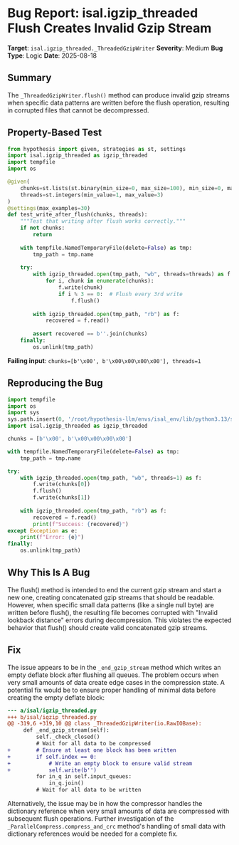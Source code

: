 # Bug Report: isal.igzip_threaded Flush Creates Invalid Gzip Stream

**Target**: `isal.igzip_threaded._ThreadedGzipWriter`
**Severity**: Medium
**Bug Type**: Logic
**Date**: 2025-08-18

## Summary

The `_ThreadedGzipWriter.flush()` method can produce invalid gzip streams when specific data patterns are written before the flush operation, resulting in corrupted files that cannot be decompressed.

## Property-Based Test

```python
from hypothesis import given, strategies as st, settings
import isal.igzip_threaded as igzip_threaded
import tempfile
import os

@given(
    chunks=st.lists(st.binary(min_size=0, max_size=100), min_size=0, max_size=20),
    threads=st.integers(min_value=1, max_value=3)
)
@settings(max_examples=30)
def test_write_after_flush(chunks, threads):
    """Test that writing after flush works correctly."""
    if not chunks:
        return
    
    with tempfile.NamedTemporaryFile(delete=False) as tmp:
        tmp_path = tmp.name
    
    try:
        with igzip_threaded.open(tmp_path, "wb", threads=threads) as f:
            for i, chunk in enumerate(chunks):
                f.write(chunk)
                if i % 3 == 0:  # Flush every 3rd write
                    f.flush()
        
        with igzip_threaded.open(tmp_path, "rb") as f:
            recovered = f.read()
        
        assert recovered == b''.join(chunks)
    finally:
        os.unlink(tmp_path)
```

**Failing input**: `chunks=[b'\x00', b'\x00\x00\x00\x00'], threads=1`

## Reproducing the Bug

```python
import tempfile
import os
import sys
sys.path.insert(0, '/root/hypothesis-llm/envs/isal_env/lib/python3.13/site-packages')
import isal.igzip_threaded as igzip_threaded

chunks = [b'\x00', b'\x00\x00\x00\x00']

with tempfile.NamedTemporaryFile(delete=False) as tmp:
    tmp_path = tmp.name

try:
    with igzip_threaded.open(tmp_path, "wb", threads=1) as f:
        f.write(chunks[0])
        f.flush()
        f.write(chunks[1])
    
    with igzip_threaded.open(tmp_path, "rb") as f:
        recovered = f.read()
        print(f"Success: {recovered}")
except Exception as e:
    print(f"Error: {e}")
finally:
    os.unlink(tmp_path)
```

## Why This Is A Bug

The flush() method is intended to end the current gzip stream and start a new one, creating concatenated gzip streams that should be readable. However, when specific small data patterns (like a single null byte) are written before flush(), the resulting file becomes corrupted with "Invalid lookback distance" errors during decompression. This violates the expected behavior that flush() should create valid concatenated gzip streams.

## Fix

The issue appears to be in the `_end_gzip_stream` method which writes an empty deflate block after flushing all queues. The problem occurs when very small amounts of data create edge cases in the compression state. A potential fix would be to ensure proper handling of minimal data before creating the empty deflate block:

```diff
--- a/isal/igzip_threaded.py
+++ b/isal/igzip_threaded.py
@@ -319,6 +319,10 @@ class _ThreadedGzipWriter(io.RawIOBase):
     def _end_gzip_stream(self):
         self._check_closed()
         # Wait for all data to be compressed
+        # Ensure at least one block has been written
+        if self.index == 0:
+            # Write an empty block to ensure valid stream
+            self.write(b'')
         for in_q in self.input_queues:
             in_q.join()
         # Wait for all data to be written
```

Alternatively, the issue may be in how the compressor handles the dictionary reference when very small amounts of data are compressed with subsequent flush operations. Further investigation of the `_ParallelCompress.compress_and_crc` method's handling of small data with dictionary references would be needed for a complete fix.